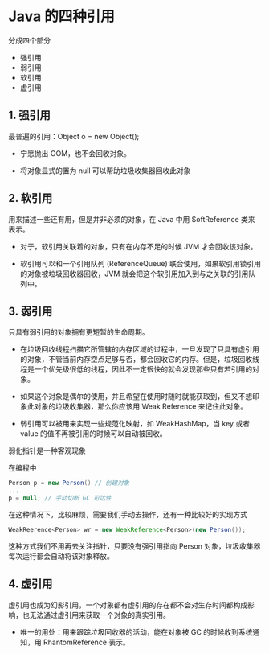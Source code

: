 # Java 的四种引用

分成四个部分

* 强引用
* 弱引用
* 软引用
* 虚引用



## 1. 强引用

最普遍的引用：Object o = new Object();

* 宁愿抛出 OOM，也不会回收对象。

* 将对象显式的置为 null 可以帮助垃圾收集器回收此对象



## 2. 软引用

用来描述一些还有用，但是并非必须的对象，在 Java 中用 SoftReference 类来表示。

* 对于，软引用关联着的对象，只有在内存不足的时候 JVM 才会回收该对象。

* 软引用可以和一个引用队列 (ReferenceQueue) 联合使用，如果软引用锁引用的对象被垃圾回收器回收，JVM 就会把这个软引用加入到与之关联的引用队列中。



## 3. 弱引用

只具有弱引用的对象拥有更短暂的生命周期。

* 在垃圾回收线程扫描它所管辖的内存区域的过程中，一旦发现了只具有虚引用的对象，不管当前内存空点足够与否，都会回收它的内存。但是，垃圾回收线程是一个优先级很低的线程，因此不一定很快的就会发现那些只有若引用的对象。

* 如果这个对象是偶尔的使用，并且希望在使用时随时就能获取到，但又不想印象此对象的垃圾收集器，那么你应该用 Weak Reference 来记住此对象。
* 弱引用可以被用来实现一些规范化映射，如 WeakHashMap，当 key 或者 value 的值不再被引用的时候可以自动被回收。



弱化指针是一种客观现象

在编程中

```java
Person p = new Person() // 创建对象
...
p = null; // 手动切断 GC 可达性
```

在这种情况下，比较麻烦，需要我们手动去操作，还有一种比较好的实现方式

```java
WeakReerence<Person> wr = new WeakReference<Person>(new Person());
```

这种方式我们不用再去关注指针，只要没有强引用指向 Person 对象，垃圾收集器每次运行都会自动将该对象释放。



## 4. 虚引用

虚引用也成为幻影引用，一个对象都有虚引用的存在都不会对生存时间都构成影响，也无法通过虚引用来获取一个对象的真实引用。

* 唯一的用处：用来跟踪垃圾回收器的活动，能在对象被 GC 的时候收到系统通知，用 RhantomReference 表示。



